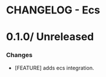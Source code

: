 # CHANGELOG - Ecs

0.1.0/ Unreleased
==================

### Changes

* [FEATURE] adds ecs integration.
